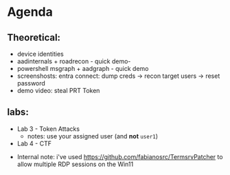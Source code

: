 # Agenda
## Theoretical:
- device identities
- aadinternals + roadrecon - quick demo-
- powershell msgraph + aadgraph - quick demo
- screenshosts: entra connect: dump creds -> recon target users -> reset password
- demo video: steal PRT Token
 
## labs:
- Lab 3 - Token Attacks
    - notes: use your assigned user (and **not** `user1`)
- Lab 4 - CTF

* Internal note: i've used https://github.com/fabianosrc/TermsrvPatcher to allow multiple RDP sessions on the Win11